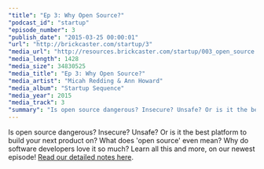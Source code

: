 ```yaml
---
"title": "Ep 3: Why Open Source?"
"podcast_id": "startup"
"episode_number": 3
"publish_date": "2015-03-25 00:00:01"
"url": "http://brickcaster.com/startup/3"
"media_url": "http://resources.brickcaster.com/startup/003_open_source.mp3"
"media_length": 1428
"media_size": 34830525
"media_title": "Ep 3: Why Open Source?"
"media_artist": "Micah Redding & Ann Howard"
"media_album": "Startup Sequence"
"media_year": 2015
"media_track": 3
"summary": "Is open source dangerous? Insecure? Unsafe? Or is it the best platform to build your next product on? What does 'open source' even mean? Why do software developers love it so much? Learn all this and more, on our newest episode!"
---
```


Is open source dangerous? Insecure? Unsafe? Or is it the best platform to build your next product on? What does 'open source' even mean? Why do software developers love it so much? Learn all this and more, on our newest episode! [Read our detailed notes here](http://brickcaster.com/startup/3).

